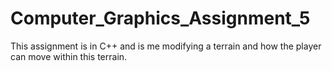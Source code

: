 # Computer_Graphics_Assignment_5
This assignment is in C++ and is me modifying a terrain and how the player can move within this terrain.
